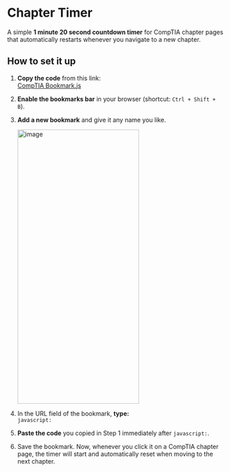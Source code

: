 # Chapter Timer

A simple **1 minute 20 second countdown timer** for CompTIA chapter pages that automatically restarts whenever you navigate to a new chapter.

## How to set it up

1. **Copy the code** from this link:  
   [CompTIA Bookmark.js](https://raw.githubusercontent.com/killerqueen2007/CompTIA-Count-down-timer/refs/heads/main/CompTIA/Bookmark.js)

2. **Enable the bookmarks bar** in your browser (shortcut: `Ctrl + Shift + B`).

3. **Add a new bookmark** and give it any name you like.  

   <img width="280" height="631" alt="image" src="https://github.com/user-attachments/assets/cd76a2ce-f0ce-481c-bb25-ffa0fb343ccd" />

4. In the URL field of the bookmark, **type:**  
   `javascript:`

5. **Paste the code** you copied in Step 1 immediately after `javascript:`.

6. Save the bookmark. Now, whenever you click it on a CompTIA chapter page, the timer will start and automatically reset when moving to the next chapter.
